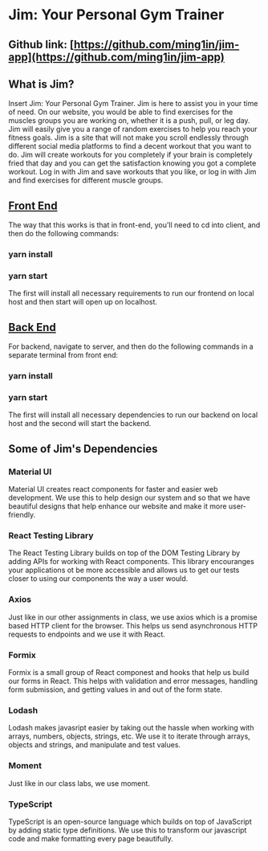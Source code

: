 # Jim: Your Personal Gym Trainer

## Github link: [https://github.com/ming1in/jim-app](https://github.com/ming1in/jim-app)

## What is Jim?
Insert Jim: Your Personal Gym Trainer. Jim is here to assist you in your time of need. On our website, you would be able to find exercises for the muscles groups you are working on, whether it is a push, pull, or leg day. Jim will easily give you a range of random exercises to help you reach your fitness goals. Jim is a site that will not make you scroll endlessly through different social media platforms to find a decent workout that you want to do. Jim will create workouts for you completely if your brain is completely fried that day and you can get the satisfaction knowing you got a complete workout. Log in with Jim and save workouts that you like, or log in with Jim and find exercises for different muscle groups.

## [Front End](/client)
The way that this works is that in front-end, you'll need to cd into client, and then do the following commands:
### yarn install
### yarn start
The first will install all necessary requirements to run our frontend on local host and then start will open up on localhost.

## [Back End](/server)
For backend, navigate to server, and then do the following commands in a separate terminal from front end:
### yarn install
### yarn start
The first will install all necessary dependencies to run our backend on local host and the second will start the backend. 

## Some of Jim's Dependencies
### Material UI
Material UI creates react components for faster and easier web development. We use this to help design our system and so that we have beautiful designs that help enhance our website and make it more user-friendly.
### React Testing Library
The React Testing Library builds on top of the DOM Testing Library by adding APIs for working with React components. This library encouranges your applications ot be more accessible and allows us to get our tests closer to using our components the way a user would. 
### Axios
Just like in our other assignments in class, we use axios which is a promise based HTTP client for the browser. This helps us send asynchronous HTTP requests to endpoints and we use it with React. 
### Formix
Formix is a small group of React componest and hooks that help us build our forms in React. This helps with validation and error messages, handling form submission, and getting values in and out of the form state. 
### Lodash
Lodash makes javasript easier by taking out the hassle when working with arrays, numbers, objects, strings, etc. We use it to iterate through arrays, objects and strings, and manipulate and test values.
### Moment
Just like in our class labs, we use moment. 
### TypeScript
TypeScript is an open-source language which builds on top of JavaScript by adding static type definitions. We use this to transform our javascript code and make formatting every page beautifully. 
